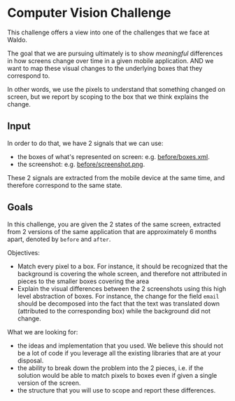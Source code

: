 # Computer Vision Challenge

This challenge offers a view into one of the challenges that we face at Waldo.

The goal that we are pursuing ultimately is to show *meaningful* differences in how screens change
over time in a given mobile application. AND we want to map these visual changes to the underlying
boxes that they correspond to.

In other words, we use the pixels to understand that something changed on screen, but we report
by scoping to the box that we think explains the change.

## Input

In order to do that, we have 2 signals that we can use:
- the boxes of what's represented on screen: e.g. [before/boxes.xml]().
- the screenshot: e.g. [before/screenshot.png]().

These 2 signals are extracted from the mobile device at the same time, and therefore correspond
to the same state.

## Goals

In this challenge, you are given the 2 states of the same screen, extracted from 2
versions of the same application that are approximately 6 months apart, denoted by
`before` and `after`.

Objectives:
- Match every pixel to a box. For instance, it should be recognized that the background is
covering the whole screen, and therefore not attributed in pieces to the smaller boxes
covering the area
- Explain the visual differences between the 2 screenshots using this high level
abstraction of boxes. For instance, the change for the field `email` should be decomposed into
the fact that the text was translated down (attributed to the corresponding box) while the
background did not change.

What we are looking for:
- the ideas and implementation that you used. We believe this should not be a lot of code
if you leverage all the existing libraries that are at your disposal.
- the ability to break down the problem into the 2 pieces, i.e. if the solution would be able
to match pixels to boxes even if given a single version of the screen.
- the structure that you will use to scope and report these differences.
